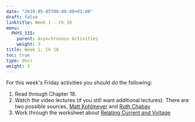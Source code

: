 ```yaml
---
date: "2019-05-05T00:00:00+01:00"
draft: false
linktitle: Week 1 - Ch 18
menu:
  PHYS_115:
    parent: Asynchronous Activities
    weight: 3
title: Week 1, Ch 18
toc: true
type: docs
weight: 3
---
```

For this week's Friday activities you should do the following:

1. Read through Chapter 18.
2. Watch the video lectures (if you still want additional lectures). There are two possible sources, [Matt Kohlmeyer](https://matterandinteractions.org/videos/EM.html) and [Ruth Chabay](https://www.youtube.com/watch?v=-7W294N_Hkk&feature=youtu.be) 
3. Work through the worksheet about [Relating Current and Voltage](https://docs.google.com/document/d/1rm3WjyElyxEfGOVJqKi-a3RbHTkK90xpgpaXeY3-WN8/edit?usp=sharing)
